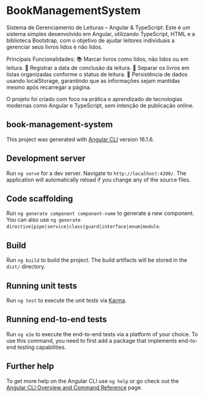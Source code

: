# BookManagementSystem
Sistema de Gerenciamento de Leituras – Angular & TypeScript:
Este é um sistema simples desenvolvido em Angular, utilizando TypeScript, HTML e a biblioteca Bootstrap, com o objetivo de ajudar leitores individuais a gerenciar seus livros lidos e não lidos.

Principais Funcionalidades:
📚 Marcar livros como lidos, não lidos ou em leitura.
📅 Registrar a data de conclusão da leitura.
📂 Separar os livros em listas organizadas conforme o status de leitura.
💾 Persistência de dados usando localStorage, garantindo que as informações sejam mantidas mesmo após recarregar a página.

O projeto foi criado com foco na prática e aprendizado de tecnologias modernas como Angular e TypeScript, sem intenção de publicação online.

## book-management-system
This project was generated with [Angular CLI](https://github.com/angular/angular-cli) version 16.1.6.

## Development server

Run `ng serve` for a dev server. Navigate to `http://localhost:4200/`. The application will automatically reload if you change any of the source files.

## Code scaffolding

Run `ng generate component component-name` to generate a new component. You can also use `ng generate directive|pipe|service|class|guard|interface|enum|module`.

## Build

Run `ng build` to build the project. The build artifacts will be stored in the `dist/` directory.

## Running unit tests

Run `ng test` to execute the unit tests via [Karma](https://karma-runner.github.io).

## Running end-to-end tests

Run `ng e2e` to execute the end-to-end tests via a platform of your choice. To use this command, you need to first add a package that implements end-to-end testing capabilities.

## Further help

To get more help on the Angular CLI use `ng help` or go check out the [Angular CLI Overview and Command Reference](https://angular.io/cli) page.
